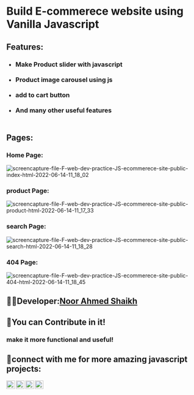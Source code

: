 # Build E-commerece website using Vanilla Javascript

## Features:
<ul>
  <h3>
 <li><strong>Make Product slider with javascript</strong></li><br>
 <li><strong>Product image carousel using js</strong></li><br>
 <li><strong>add to cart button</strong></li><br>
<li><strong>And many other useful features</strong></li><br>
  </h3>
</ul>

## Pages:
### Home Page:
![screencapture-file-F-web-dev-practice-JS-ecommerece-site-public-index-html-2022-06-14-11_18_02](https://user-images.githubusercontent.com/60597502/173637985-a8e588cd-aea1-4d62-b580-6d696e0113f6.png)

### product Page:
![screencapture-file-F-web-dev-practice-JS-ecommerece-site-public-product-html-2022-06-14-11_17_33](https://user-images.githubusercontent.com/60597502/173638302-030700dc-02ed-4643-8ad0-eb47f8fcd2f4.png)


### search Page:
![screencapture-file-F-web-dev-practice-JS-ecommerece-site-public-search-html-2022-06-14-11_18_28](https://user-images.githubusercontent.com/60597502/173638282-25d0f00f-6b33-4047-9857-e691b76a18ac.png)


### 404 Page:
![screencapture-file-F-web-dev-practice-JS-ecommerece-site-public-404-html-2022-06-14-11_18_45](https://user-images.githubusercontent.com/60597502/173638258-79f029c9-dff2-44de-8a17-7e83fd6a007e.png)


## 👨‍💻Developer:<a href="https://www.linkedin.com/in/noor-ahmed-shaikh-2989691b4/">Noor Ahmed Shaikh</a>

## 🤝You can Contribute in it!
### make it more functional and useful!


## :small_blue_diamond:connect with me for more amazing javascript projects:
[<img align="left" alt="Noor Ahmed Shaikh | LinkedIn" width="22px" src="https://cdn.jsdelivr.net/npm/simple-icons@v3/icons/linkedin.svg" />][linkedin]
[<img align="left" alt="Noor Ahmed Shaikh | Facebook" width="22px" src="https://cdn.jsdelivr.net/npm/simple-icons@v3/icons/facebook.svg" />][facebook]
[<img align="left" alt="Noor Ahmed Shaikh | instagram" width="22px" src="https://cdn.jsdelivr.net/npm/simple-icons@v3/icons/instagram.svg" />][instagram]
[<img align="left" alt="Noor Ahmed Shaikh | youtube" width="22px" src="https://cdn.jsdelivr.net/npm/simple-icons@v3/icons/youtube.svg" />][youtube]<br>


[instagram]: https://www.instagram.com/noor_ahmed_shykh/
[facebook]: https://web.facebook.com/profile.php?id=100010125183183/
[linkedin]: https://www.linkedin.com/in/noor-ahmed-shaikh-2989691b4/
[youtube]: https://www.youtube.com/channel/UCjL6YmenQdWJ2zM-spMUb4w
